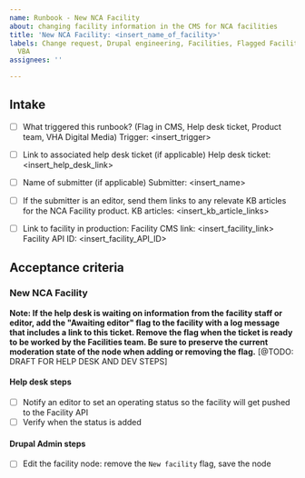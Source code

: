 ```yaml
---
name: Runbook - New NCA Facility
about: changing facility information in the CMS for NCA facilities
title: 'New NCA Facility: <insert_name_of_facility>'
labels: Change request, Drupal engineering, Facilities, Flagged Facilities, User support,
  VBA
assignees: ''

---
```


## Intake
- [ ] What triggered this runbook? (Flag in CMS, Help desk ticket, Product team, VHA Digital Media)
Trigger: <insert_trigger>

- [ ] Link to associated help desk ticket (if applicable)
Help desk ticket: <insert_help_desk_link>

- [ ] Name of submitter (if applicable)
Submitter: <insert_name>

- [ ] If the submitter is an editor, send them links to any relevate KB articles for the NCA Facility product.
KB articles: <insert_kb_article_links>

- [ ] Link to facility in production:
Facility CMS link: <insert_facility_link>
Facility API ID: <insert_facility_API_ID>

## Acceptance criteria

### New NCA Facility
**Note: If the help desk is waiting on information from the facility staff or editor, add the "Awaiting editor" flag to the facility with a log message that includes a link to this ticket. Remove the flag when the ticket is ready to be worked by the Facilities team. Be sure to preserve the current moderation state of the node when adding or removing the flag.**
[@TODO: DRAFT FOR HELP DESK AND DEV STEPS]

#### Help desk steps
- [ ] Notify an editor to set an operating status so the facility will get pushed to the Facility API
- [ ] Verify when the status is added            

#### Drupal Admin steps
- [ ] Edit the facility node: remove the `New facility` flag, save the node
